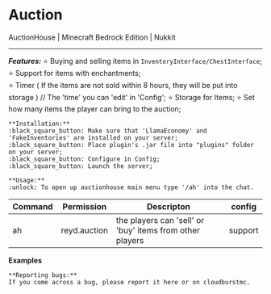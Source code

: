 # Auction
AuctionHouse | Minecraft Bedrock Edition | Nukkit

---

***Features:***
:star: Buying and selling items in `InventoryInterface/ChestInterface`;<br />
:star: Support for items with enchantments;<br />
:star: Timer ( If the items are not sold within 8 hours, they will be put into storage ) // The 'time' you can 'edit' in 'Config';
:star: Storage for Items;
:star: Set how many items the player can bring to the auction;

```
**Installation:**
:black_square_button: Make sure that 'LlamaEconomy' and 'FakeInventories' are installed on your server;
:black_square_button: Place plugin's .jar file into "plugins" folder on your server;
:black_square_button: Configure in Config;
:black_square_button: Launch the server;
```

```
**Usage:**
:unlock: To open up auctionhouse main menu type '/ah' into the chat.
```

| Command | Permission | Descripton | config |
| --- | ------|-----| -------|
|ah| reyd.auction |the players can 'sell' or 'buy' items from other players|support|

**Examples**



```
**Reporting bugs:**
If you come across a bug, please report it here or on cloudburstmc.
```

